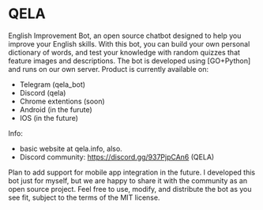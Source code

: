 # QELA
English Improvement Bot, an open source chatbot designed to help you improve your English skills. With this bot, you can build your own personal dictionary of words, and test your knowledge with random quizzes that feature images and descriptions. The bot is developed using [GO+Python] and runs on our own server. 
Product is currently available on:
- Telegram (qela_bot)
- Discord (qela)
- Chrome extentions (soon)
- Android (in the furute)
- IOS (in the future)

Info:
- basic website at qela.info, also. 
- Discord community: https://discord.gg/937PjpCAn6 (QELA)

Plan to add support for mobile app integration in the future. I developed this bot just for myself, but we are happy to share it with the community as an open source project. Feel free to use, modify, and distribute the bot as you see fit, subject to the terms of the MIT license.
